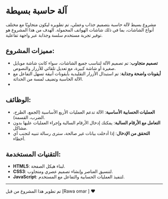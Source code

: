 # آلة حاسبة بسيطة 

مشروع بسيط لآلة حاسبة بتصميم جذاب وعملي، تم تطويره ليكون متجاوبًا مع مختلف أنواع الشاشات، بما في ذلك شاشات الهواتف المحمولة. الهدف من هذا المشروع هو توفير تجربة مستخدم سلسة وجذابة عبر واجهة تفاعلية.

## مميزات المشروع:
- **تصميم متجاوب**: تم تصميم الآلة لتناسب جميع الشاشات، سواء كانت شاشة موبايل صغيرة أو شاشة كبيرة، مع تعديل تلقائي للأزرار والنصوص.
- **أيقونات واضحة وجذابة**: تم استبدال الأزرار التقليدية بأيقونات أنيقة تسهل التفاعل مع الآلة الحاسبة وتضيف لمسة من الحداثة.
-

## الوظائف:
- **العمليات الحسابية الأساسية**: الآلة تدعم العمليات الأربع الأساسية (الجمع، الطرح، الضرب، القسمة).
- **التعامل مع الأرقام السالبة**: يمكنك إدخال الأرقام السالبة وإجراء العمليات عليها بدون مشاكل.
- **التحقق من الإدخال**: إذا أدخلت بيانات غير صالحة، سترى رسالة تنبيه لتجنب أي أخطاء.

## التقنيات المستخدمة:
- **HTML5**: لبناء هيكل الصفحة.
- **CSS3**: لتنسيق العناصر وإنشاء تصميم عصري ومتجاوب.
- **JavaScript**: لتنفيذ العمليات الحسابية والتفاعل مع المستخدم.



---
تم تطوير هذا المشروع من قبل [Rawa omar ] ❤️
